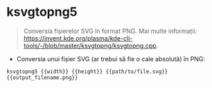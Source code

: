 # ksvgtopng5

> Conversia fișierelor SVG în format PNG.
> Mai multe informații: <https://invent.kde.org/plasma/kde-cli-tools/-/blob/master/ksvgtopng/ksvgtopng.cpp>.

- Conversia unui fișier SVG (ar trebui să fie o cale absolută) în PNG:

`ksvgtopng5 {{width}} {{height}} {{path/to/file.svg}} {{output_filename.png}}`
